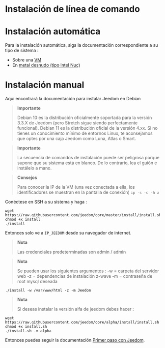 # Instalación de línea de comando

# Instalación automática

Para la instalación automática, siga la documentación correspondiente a su tipo de sistema : 

- Sobre una [VM](https://doc.jeedom.com/es_ES/installation/vm)
- En [metal desnudo (tipo Intel Nuc)](https://doc.jeedom.com/es_ES/installation/baremetal)

# Instalación manual

Aquí encontrará la documentación para instalar Jeedom en Debian

> **Importante**
>
> Debian 10 es la distribución oficialmente soportada para la versión 3.3.X de Jeedom (pero Stretch sigue siendo perfectamente funcional).  Debian 11 es la distribución oficial de la versión 4.xx. Si no tienes un conocimiento mínimo de entornos Linux, te aconsejamos que optes por una caja Jeedom como Luna, Atlas o Smart.

> **Importante**
>
> La secuencia de comandos de instalación puede ser peligrosa porque supone que su sistema está en blanco. De lo contrario, lea el guión e instálelo a mano.

>**Consejos**
>
>Para conocer la IP de la VM (una vez conectada a ella, los identificadores se muestran en la pantalla de conexión) ``ip -s -c -h a``

Conéctese en SSH a su sistema y haga :

````
wget https://raw.githubusercontent.com/jeedom/core/master/install/install.sh
chmod +x install
./install
````

Entonces solo ve a ``IP_JEEDOM`` desde su navegador de internet.

> **Nota**
>
> Las credenciales predeterminadas son admin / admin

> **Nota**
>
> Se pueden usar los siguientes argumentos : -w = carpeta del servidor web -z = dependencias de instalación z-wave -m = contraseña de root mysql deseada

````
./install -w /var/www/html -z -m Jeedom
````

>**Nota**
>
>Si deseas instalar la versión alfa de jeedom debes hacer :
````
wget https://raw.githubusercontent.com/jeedom/core/alpha/install/install.sh
chmod +x install.sh
./install.sh -v alpha
````

Entonces puedes seguir la documentación [Primer paso con Jeedom](https://doc.jeedom.com/es_ES/premiers-pas/index).
